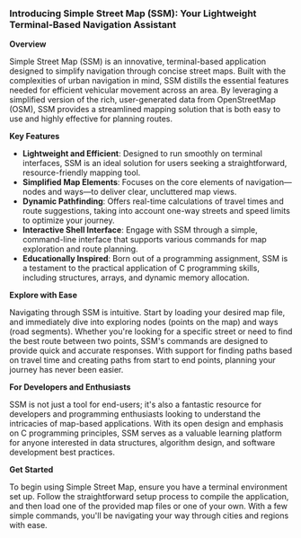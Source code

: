 ### Introducing Simple Street Map (SSM): Your Lightweight Terminal-Based Navigation Assistant

**Overview**

Simple Street Map (SSM) is an innovative, terminal-based application designed to simplify navigation through concise street maps. Built with the complexities of urban navigation in mind, SSM distills the essential features needed for efficient vehicular movement across an area. By leveraging a simplified version of the rich, user-generated data from OpenStreetMap (OSM), SSM provides a streamlined mapping solution that is both easy to use and highly effective for planning routes.

**Key Features**

- **Lightweight and Efficient**: Designed to run smoothly on terminal interfaces, SSM is an ideal solution for users seeking a straightforward, resource-friendly mapping tool.
- **Simplified Map Elements**: Focuses on the core elements of navigation—nodes and ways—to deliver clear, uncluttered map views.
- **Dynamic Pathfinding**: Offers real-time calculations of travel times and route suggestions, taking into account one-way streets and speed limits to optimize your journey.
- **Interactive Shell Interface**: Engage with SSM through a simple, command-line interface that supports various commands for map exploration and route planning.
- **Educationally Inspired**: Born out of a programming assignment, SSM is a testament to the practical application of C programming skills, including structures, arrays, and dynamic memory allocation.

**Explore with Ease**

Navigating through SSM is intuitive. Start by loading your desired map file, and immediately dive into exploring nodes (points on the map) and ways (road segments). Whether you're looking for a specific street or need to find the best route between two points, SSM's commands are designed to provide quick and accurate responses. With support for finding paths based on travel time and creating paths from start to end points, planning your journey has never been easier.

**For Developers and Enthusiasts**

SSM is not just a tool for end-users; it's also a fantastic resource for developers and programming enthusiasts looking to understand the intricacies of map-based applications. With its open design and emphasis on C programming principles, SSM serves as a valuable learning platform for anyone interested in data structures, algorithm design, and software development best practices.

**Get Started**

To begin using Simple Street Map, ensure you have a terminal environment set up. Follow the straightforward setup process to compile the application, and then load one of the provided map files or one of your own. With a few simple commands, you'll be navigating your way through cities and regions with ease.
